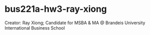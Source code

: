 # bus221a-hw3-ray-xiong
Creator: Ray Xiong; Candidate for MSBA &amp; MA @ Brandeis University International Business School 
